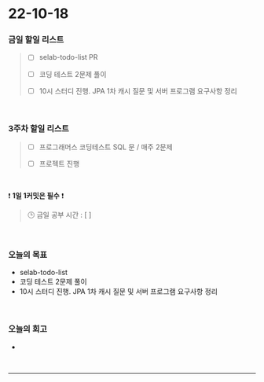 # 22-10-18

### 금일 할일 리스트
> - [ ]  selab-todo-list PR
>
> - [ ]  코딩 테스트 2문제 풀이 
>
> - [ ]  10시 스터디 진행. JPA 1차 캐시 질문 및 서버 프로그램 요구사항 정리

<br/>

### 3주차 할일 리스트  

> - [ ]  프로그래머스 코딩테스트 SQL 문 / 매주 2문제  
>
> - [ ]  프로젝트 진행

<br/>

❗ **1일 1커밋은 필수** ❗
> 🕒 금일 공부 시간 :  [  ]
  
<br/>

### 오늘의 목표
- selab-todo-list
- 코딩 테스트 2문제 풀이
- 10시 스터디 진행. JPA 1차 캐시 질문 및 서버 프로그램 요구사항 정리

<br>

### 오늘의 회고
- 


<br/>

------------  